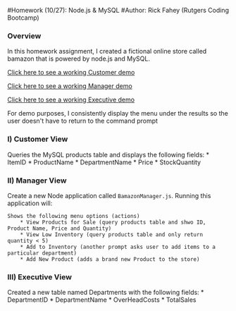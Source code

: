 #Homework (10/27): Node.js & MySQL
#Author: Rick Fahey (Rutgers Coding Bootcamp)

### Overview

In this homework assignment, I created a fictional online store called bamazon that is powered by node.js and MySQL.

[Click here to see a working  Customer demo](https://youtu.be/8t88L6Xtd38)

[Click here to see a working Manager demo](https://youtu.be/wi9SQ2i2sgk)

[Click here to see a working Executive demo](https://youtu.be/J7qczcwahQM)

For demo purposes, I consistently display the menu under the results so the user doesn't have to return to the command prompt


### I) Customer View 


 Queries the MySQL products table and displays the following fields:
	* ItemID 
	* ProductName
	* DepartmentName 
	* Price
	* StockQuantity


### II) Manager View 

 Create a new Node application called `BamazonManager.js`. Running this application will:

	Shows the following menu options (actions)
		* View Products for Sale (query products table and shwo ID, Product Name, Price and Quantity)
		* View Low Inventory (query products table and only return quantity < 5)
		* Add to Inventory (another prompt asks user to add items to a particular department)
		* Add New Product (adds a brand new Product to the store)

### III) Executive View 

 Created a new table named Departments with the following fields:
	* DepartmentID
	* DepartmentName
	* OverHeadCosts
	* TotalSales

